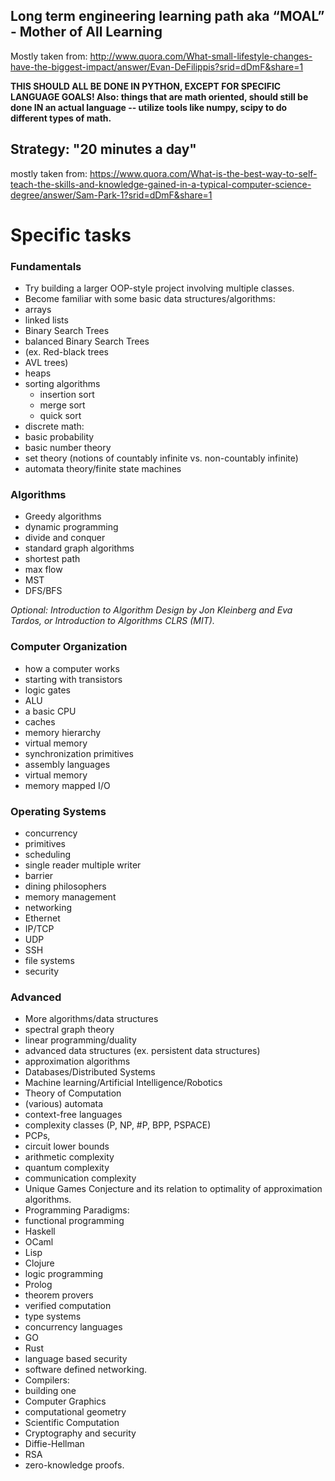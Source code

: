 ## Long term engineering learning path aka “MOAL” - Mother of All Learning

Mostly taken from: http://www.quora.com/What-small-lifestyle-changes-have-the-biggest-impact/answer/Evan-DeFilippis?srid=dDmF&share=1

**THIS SHOULD ALL BE DONE IN PYTHON, EXCEPT FOR SPECIFIC LANGUAGE GOALS!
Also: things that are math oriented, should still be done IN an actual language -- utilize tools like numpy, scipy to do different types of math.**

## Strategy: "20 minutes a day"
mostly taken from: https://www.quora.com/What-is-the-best-way-to-self-teach-the-skills-and-knowledge-gained-in-a-typical-computer-science-degree/answer/Sam-Park-1?srid=dDmF&share=1

# Specific tasks

### Fundamentals

+ Try building a larger OOP-style project involving multiple classes.
+ Become familiar with some basic data structures/algorithms:
 + arrays
 + linked lists
 + Binary Search Trees
 + balanced Binary Search Trees 
  + (ex. Red-black trees
  + AVL trees)
 + heaps
 + sorting algorithms
   + insertion sort
    + merge sort
    + quick sort
+ discrete math: 
 + basic probability
 + basic number theory
 + set theory (notions of countably infinite vs. non-countably infinite)
 + automata theory/finite state machines

### Algorithms

+ Greedy algorithms
+ dynamic programming
+ divide and conquer
+ standard graph algorithms 
 + shortest path
 + max flow
 + MST
 + DFS/BFS

*Optional: Introduction to Algorithm Design by Jon Kleinberg and Eva Tardos, or Introduction to Algorithms CLRS (MIT).*

### Computer Organization

+ how a computer works
 + starting with transistors
 + logic gates
 + ALU
 + a basic CPU
 + caches
 + memory hierarchy
 + virtual memory
 + synchronization primitives
 + assembly languages
 + virtual memory
 + memory mapped I/O

### Operating Systems

+ concurrency
 + primitives
 + scheduling
 + single reader multiple writer
 + barrier
 + dining philosophers
+ memory management
+ networking
 + Ethernet
 + IP/TCP
 + UDP
 + SSH
+ file systems
+ security

### Advanced

+ More algorithms/data structures
 + spectral graph theory
 + linear programming/duality
+ advanced data structures (ex. persistent data structures)
 + approximation algorithms
+ Databases/Distributed Systems
+ Machine learning/Artificial Intelligence/Robotics
+ Theory of Computation
+ (various) automata
+ context-free languages
+ complexity classes (P, NP, #P, BPP, PSPACE)
+ PCPs,
+ circuit lower bounds
+ arithmetic complexity
+ quantum complexity
+ communication complexity
+ Unique Games Conjecture and its relation to optimality of approximation algorithms.
+ Programming Paradigms:
 + functional programming
 + Haskell
 + OCaml
 + Lisp
 + Clojure
+ logic programming
 + Prolog
+ theorem provers
+ verified computation
+ type systems
+ concurrency languages
 + GO
 + Rust
+ language based security
+ software defined networking.
+ Compilers:
 + building one
+ Computer Graphics
+ computational geometry
+ Scientific Computation
+ Cryptography and security
 + Diffie-Hellman
 + RSA
 + zero-knowledge proofs.
